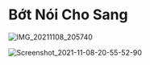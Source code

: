 # Bớt Nói Cho Sang

![IMG_20211108_205740](https://user-images.githubusercontent.com/75318518/140755095-cac5c2a6-607a-43a2-b0c7-cb7c752b04bc.jpg)


![Screenshot_2021-11-08-20-55-52-90](https://user-images.githubusercontent.com/75318518/140754487-c54a565c-cc16-4609-885b-f10c9898caff.jpg)
